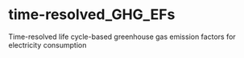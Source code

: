 # time-resolved_GHG_EFs
Time-resolved life cycle-based greenhouse gas emission factors for electricity consumption
